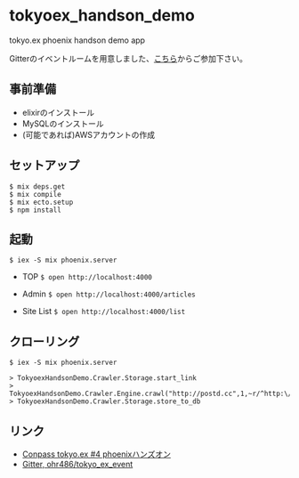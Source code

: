 # tokyoex_handson_demo
tokyo.ex phoenix handson demo app

Gitterのイベントルームを用意しました、[こちら][gitter]からご参加下さい。

## 事前準備

- elixirのインストール
- MySQLのインストール
- (可能であれば)AWSアカウントの作成

## セットアップ

```
$ mix deps.get
$ mix compile
$ mix ecto.setup
$ npm install
```

## 起動

```
$ iex -S mix phoenix.server
```

* TOP
``$ open http://localhost:4000``

* Admin
``$ open http://localhost:4000/articles``

* Site List
``$ open http://localhost:4000/list``

## クローリング

```
$ iex -S mix phoenix.server
```

```
> TokyoexHandsonDemo.Crawler.Storage.start_link
> TokyoexHandsonDemo.Crawler.Engine.crawl("http://postd.cc",1,~r/^http:\/\/postd\.cc\/.*\/$/)
> TokyoexHandsonDemo.Crawler.Storage.store_to_db
```

## リンク

- [Conpass tokyo.ex #4 phoenixハンズオン][conpass]
- [Gitter, ohr486/tokyo_ex_event][gitter]

[conpass]: http://beam-lang.connpass.com/event/34985/
[gitter]: https://gitter.im/ohr486/tokyo_ex_event?utm_source=share-link&utm_medium=link&utm_campaign=share-link


